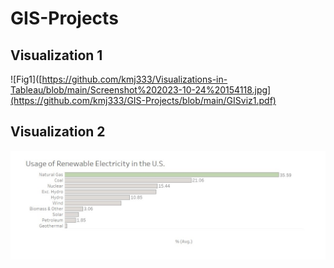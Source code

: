 # GIS-Projects

## Visualization 1
![Fig1]([https://github.com/kmj333/Visualizations-in-Tableau/blob/main/Screenshot%202023-10-24%20154118.jpg](https://github.com/kmj333/GIS-Projects/blob/main/GISviz1.pdf)

## Visualization 2
![Fig2](https://github.com/kmj333/Visualizations-in-Tableau/blob/main/RenewableElectUS.jpg)
